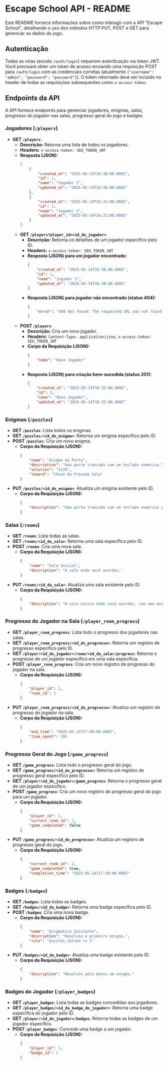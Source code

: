 # Escape School API - README

Este README fornece informações sobre como interagir com a API "Escape School", detalhando o uso dos métodos HTTP PUT, POST e GET para gerenciar os dados do jogo.

## Autenticação

Todas as rotas (exceto `/auth/login`) requerem autenticação via token JWT. Você precisará obter um token de acesso enviando uma requisição POST para `/auth/login` com as credenciais corretas (atualmente `{"username": "admin", "password": "password"}`). O token retornado deve ser incluído no header de todas as requisições subsequentes como `x-access-token`.

## Endpoints da API

A API fornece endpoints para gerenciar jogadores, enigmas, salas, progresso do jogador nas salas, progresso geral do jogo e badges.

### Jogadores (`/players`)

* **GET `/players`**:
    * **Descrição:** Retorna uma lista de todos os jogadores.
    * **Headers:** `x-access-token: SEU_TOKEN_JWT`
    * **Resposta (JSON):**
        ```json
        [
            {
                "created_at": "2025-05-14T16:30:00.000Z",
                "id": 1,
                "name": "Jogador 1",
                "updated_at": "2025-05-14T16:30:00.000Z"
            },
            {
                "created_at": "2025-05-14T16:31:00.000Z",
                "id": 2,
                "name": "Jogador 2",
                "updated_at": "2025-05-14T16:31:00.000Z"
            }
        ]
        ```
    * **GET `/players?player_id=<id_do_jogador>`**:
        * **Descrição:** Retorna os detalhes de um jogador específico pelo ID.
        * **Headers:** `x-access-token: SEU_TOKEN_JWT`
        * **Resposta (JSON) para um jogador encontrado:**
            ```json
            {
                "created_at": "2025-05-14T16:30:00.000Z",
                "id": 1,
                "name": "Jogador 1",
                "updated_at": "2025-05-14T16:30:00.000Z"
            }
            ```
        * **Resposta (JSON) para jogador não encontrado (status 404):**
            ```json
            {
                "error": "404 Not Found: The requested URL was not found on the server. If you entered the URL manually please check your spelling and try again."
            }
            ```
    * **POST `/players`**:
        * **Descrição:** Cria um novo jogador.
        * **Headers:** `Content-Type: application/json`, `x-access-token: SEU_TOKEN_JWT`
        * **Corpo da Requisição (JSON):**
            ```json
            {
                "name": "Novo Jogador"
            }
            ```
        * **Resposta (JSON) para criação bem-sucedida (status 201):**
            ```json
            {
                "created_at": "2025-05-14T16:35:00.000Z",
                "id": 3,
                "name": "Novo Jogador",
                "updated_at": "2025-05-14T16:35:00.000Z"
            }
            ```

### Enigmas (`/puzzles`)

* **GET `/puzzles`**: Lista todos os enigmas.
* **GET `/puzzles/<id_do_enigma>`**: Retorna um enigma específico pelo ID.
* **POST `/puzzles`**: Cria um novo enigma.
    * **Corpo da Requisição (JSON):**
        ```json
        {
            "name": "Enigma da Porta",
            "description": "Uma porta trancada com um teclado numérico.",
            "solution": "1234",
            "reward": "Chave da Próxima Sala"
        }
        ```
* **PUT `/puzzles/<id_do_enigma>`**: Atualiza um enigma existente pelo ID.
    * **Corpo da Requisição (JSON):**
        ```json
        {
            "description": "Uma porta trancada com um teclado numérico com números apagados."
        }
        ```

### Salas (`/rooms`)

* **GET `/rooms`**: Lista todas as salas.
* **GET `/rooms/<id_da_sala>`**: Retorna uma sala específica pelo ID.
* **POST `/rooms`**: Cria uma nova sala.
    * **Corpo da Requisição (JSON):**
        ```json
        {
            "name": "Sala Inicial",
            "description": "A sala onde você acordou."
        }
        ```
* **PUT `/rooms/<id_da_sala>`**: Atualiza uma sala existente pelo ID.
    * **Corpo da Requisição (JSON):**
        ```json
        {
            "description": "A sala escura onde você acordou, com uma mesa no centro."
        }
        ```

### Progresso do Jogador na Sala (`/player_room_progress`)

* **GET `/player_room_progress`**: Lista todo o progresso dos jogadores nas salas.
* **GET `/player_room_progress/<id_do_progresso>`**: Retorna um registro de progresso específico pelo ID.
* **GET `/player/<id_do_jogador>/room/<id_da_sala>/progress`**: Retorna o progresso de um jogador específico em uma sala específica.
* **POST `/player_room_progress`**: Cria um novo registro de progresso do jogador na sala.
    * **Corpo da Requisição (JSON):**
        ```json
        {
            "player_id": 1,
            "room_id": 1
        }
        ```
* **PUT `/player_room_progress/<id_do_progresso>`**: Atualiza um registro de progresso do jogador na sala.
    * **Corpo da Requisição (JSON):**
        ```json
        {
            "end_time": "2025-05-14T17:00:00.000Z",
            "time_spent": 300
        }
        ```

### Progresso Geral do Jogo (`/game_progress`)

* **GET `/game_progress`**: Lista todo o progresso geral do jogo.
* **GET `/game_progress/<id_do_progresso>`**: Retorna um registro de progresso geral específico pelo ID.
* **GET `/player/<id_do_jogador>/game_progress`**: Retorna o progresso geral de um jogador específico.
* **POST `/game_progress`**: Cria um novo registro de progresso geral do jogo para um jogador.
    * **Corpo da Requisição (JSON):**
        ```json
        {
            "player_id": 1,
            "current_room_id": 1,
            "game_completed": false
        }
        ```
* **PUT `/game_progress/<id_do_progresso>`**: Atualiza um registro de progresso geral do jogo.
    * **Corpo da Requisição (JSON):**
        ```json
        {
            "current_room_id": 2,
            "game_completed": true,
            "completion_time": "2025-05-14T17:30:00.000Z"
        }
        ```

### Badges (`/badges`)

* **GET `/badges`**: Lista todas as badges.
* **GET `/badges/<id_da_badge>`**: Retorna uma badge específica pelo ID.
* **POST `/badges`**: Cria uma nova badge.
    * **Corpo da Requisição (JSON):**
        ```json
        {
            "name": "Enigmático Iniciante",
            "description": "Resolveu o primeiro enigma.",
            "rule": "puzzles_solved >= 1"
        }
        ```
* **PUT `/badges/<id_da_badge>`**: Atualiza uma badge existente pelo ID.
    * **Corpo da Requisição (JSON):**
        ```json
        {
            "description": "Resolveu pelo menos um enigma."
        }
        ```

### Badges do Jogador (`/player_badges`)

* **GET `/player_badges`**: Lista todas as badges concedidas aos jogadores.
* **GET `/player_badges/<id_da_badge_do_jogador>`**: Retorna uma badge específica do jogador pelo ID.
* **GET `/player/<id_do_jogador>/badges`**: Retorna todas as badges de um jogador específico.
* **POST `/player_badges`**: Concede uma badge a um jogador.
    * **Corpo da Requisição (JSON):**
        ```json
        {
            "player_id": 1,
            "badge_id": 1
        }
        ```
